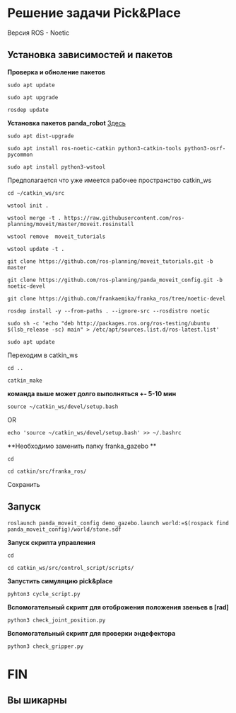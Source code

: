 # Решение задачи Pick&Place

Версия ROS - Noetic

## Установка зависимостей и пакетов

**Проверка и обноление пакетов**

`sudo apt update`

`sudo apt upgrade`

`rosdep update`

**Установка пакетов panda_robot**
[Здесь](https://ros-planning.github.io/moveit_tutorials/doc/getting_started/getting_started.html)

`sudo apt dist-upgrade`

`sudo apt install ros-noetic-catkin python3-catkin-tools python3-osrf-pycommon`

`sudo apt install python3-wstool`

Предполагается что уже имеется рабочее пространство catkin_ws

`cd ~/catkin_ws/src`

`wstool init .`

`wstool merge -t . https://raw.githubusercontent.com/ros-planning/moveit/master/moveit.rosinstall`

`wstool remove  moveit_tutorials`

`wstool update -t .`

`git clone https://github.com/ros-planning/moveit_tutorials.git -b master`

`git clone https://github.com/ros-planning/panda_moveit_config.git -b noetic-devel`

 `git clone https://github.com/frankaemika/franka_ros/tree/noetic-devel`

`rosdep install -y --from-paths . --ignore-src --rosdistro noetic`

`sudo sh -c 'echo "deb http://packages.ros.org/ros-testing/ubuntu $(lsb_release -sc) main" > /etc/apt/sources.list.d/ros-latest.list'`

`sudo apt update`

Переходим в catkin_ws

`cd ..`

`catkin_make`

**команда выше может долго выполняться +- 5-10 мин**

`source ~/catkin_ws/devel/setup.bash`

OR

`echo 'source ~/catkin_ws/devel/setup.bash' >> ~/.bashrc`

**Необходимо заменить папку franka_gazebo **

`cd`

`cd catkin/src/franka_ros/`


Сохранить

## Запуск

`roslaunch panda_moveit_config demo_gazebo.launch world:=$(rospack find panda_moveit_config)/world/stone.sdf`

**Запуск скрипта управления**

`cd`

`cd catkin_ws/src/control_script/scripts/`

**Запустить симуляцию pick&place**

`pyhton3 cycle_script.py`

**Вспомогательный скрипт для отоброжения положения звеньев в [rad]**

`python3 check_joint_position.py`

**Вспомогательный скрипт для проверки эндефектора**

`python3 check_gripper.py`

# FIN
## Вы шикарны




